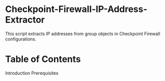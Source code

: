 # Checkpoint-Firewall-IP-Address-Extractor
This script extracts IP addresses from group objects in Checkpoint Firewall configurations.
# Table of Contents
Introduction
Prerequisites
